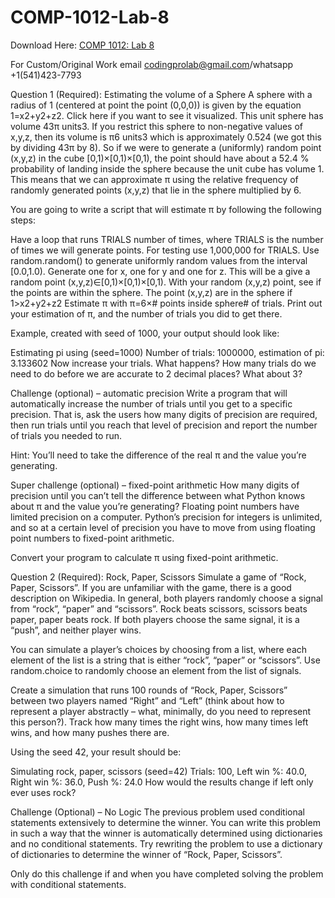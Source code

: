 # COMP-1012-Lab-8

Download Here: [COMP 1012: Lab 8](https://codingherolab.com/product/comp-1012-lab-8/)

For Custom/Original Work email codingprolab@gmail.com/whatsapp +1(541)423-7793

Question 1 (Required): Estimating the volume of a Sphere
A sphere with a radius of 1 (centered at point the point (0,0,0)) is given by the equation 1=x2+y2+z2. Click here if you want to see it visualized. This unit sphere has volume 43π units3. If you restrict this sphere to non-negative values of x,y,z, then its volume is π6 units3 which is approximately 0.524 (we got this by dividing 43π by 8). So if we were to generate a (uniformly) random point (x,y,z) in the cube [0,1)×[0,1)×[0,1), the point should have about a 52.4 % probability of landing inside the sphere because the unit cube has volume 1. This means that we can approximate π using the relative frequency of randomly generated points (x,y,z) that lie in the sphere multiplied by 6.

You are going to write a script that will estimate π by following the following steps:

Have a loop that runs TRIALS number of times, where TRIALS is the number of times we will generate points. For testing use 1,000,000 for TRIALS.
Use random.random() to generate uniformly random values from the interval [0.0,1.0). Generate one for x, one for y and one for z. This will be a give a random point (x,y,z)∈[0,1)×[0,1)×[0,1).
With your random (x,y,z) point, see if the points are within the sphere. The point (x,y,z) are in the sphere if 1>x2+y2+z2
Estimate π with π=6×# points inside sphere# of trials.
Print out your estimation of π, and the number of trials you did to get there.

Example, created with seed of 1000, your output should look like:

Estimating pi using (seed=1000)
Number of trials: 1000000, estimation of pi: 3.133602
Now increase your trials. What happens? How many trials do we need to do before we are accurate to 2 decimal places? What about 3?

Challenge (optional) – automatic precision
Write a program that will automatically increase the number of trials until you get to a specific precision. That is, ask the users how many digits of precision are required, then run trials until you reach that level of precision and report the number of trials you needed to run.

Hint: You’ll need to take the difference of the real π and the value you’re generating.

Super challenge (optional) – fixed-point arithmetic
How many digits of precision until you can’t tell the difference between what Python knows about π and the value you’re generating? Floating point numbers have limited precision on a computer. Python’s precision for integers is unlimited, and so at a certain level of precision you have to move from using floating point numbers to fixed-point arithmetic.

Convert your program to calculate π using fixed-point arithmetic.

Question 2 (Required): Rock, Paper, Scissors
Simulate a game of “Rock, Paper, Scissors”. If you are unfamiliar with the game, there is a good description on Wikipedia. In general, both players randomly choose a signal from “rock”, “paper” and “scissors”. Rock beats scissors, scissors beats paper, paper beats rock. If both players choose the same signal, it is a “push”, and neither player wins.

You can simulate a player’s choices by choosing from a list, where each element of the list is a string that is either “rock”, “paper” or “scissors”. Use random.choice to randomly choose an element from the list of signals.

Create a simulation that runs 100 rounds of “Rock, Paper, Scissors” between two players named “Right” and “Left” (think about how to represent a player abstractly – what, minimally, do you need to represent this person?). Track how many times the right wins, how many times left wins, and how many pushes there are.

Using the seed 42, your result should be:

Simulating rock, paper, scissors (seed=42)
Trials: 100, Left win %: 40.0, Right win %: 36.0, Push %: 24.0
How would the results change if left only ever uses rock?

Challenge (Optional) – No Logic
The previous problem used conditional statements extensively to determine the winner. You can write this problem in such a way that the winner is automatically determined using dictionaries and no conditional statements. Try rewriting the problem to use a dictionary of dictionaries to determine the winner of “Rock, Paper, Scissors”.

Only do this challenge if and when you have completed solving the problem with conditional statements.

